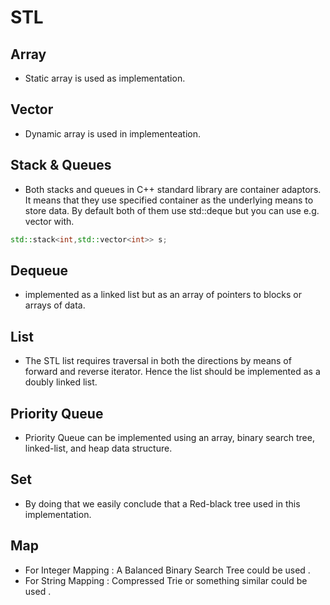 # STL

## Array
- Static array is used as implementation.

## Vector
- Dynamic array is used in implementeation.

## Stack & Queues
- Both stacks and queues in C++ standard library are container adaptors. It means that they use specified container as the underlying means to store data. By default both of them use std::deque but you can use e.g. vector with.
```cpp
std::stack<int,std::vector<int>> s;
```

## Dequeue
- implemented as a linked list but as an array of pointers to blocks or arrays of data.

## List
- The STL list requires traversal in both the directions by means of forward and reverse iterator. Hence the list should be implemented as a doubly linked list.

## Priority Queue
- Priority Queue can be implemented using an array, binary search tree, linked-list, and heap data structure.

## Set
- By doing that we easily conclude that a Red-black tree used in this implementation.

## Map
- For Integer Mapping : A Balanced Binary Search Tree could be used .
- For String Mapping : Compressed Trie or something similar could be used .
